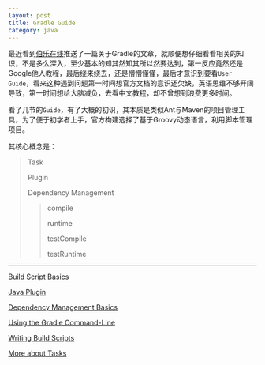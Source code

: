```yaml
---
layout: post
title: Gradle Guide
category: java
---
```

最近看到[伯乐在线](http://blog.jobbole.com/)推送了一篇关于Gradle的文章，就顺便想仔细看看相关的知识，不是多么深入，至少基本的知其然知其所以然要达到，第一反应竟然还是Google他人教程，最后绕来绕去，还是懵懵懂懂，最后才意识到要看`User Guide`，看来这种遇到问题第一时间想官方文档的意识还欠缺，英语思维不够开阔导致，第一时间想给大脑减负，去看中文教程，却不曾想到浪费更多时间。

看了几节的`Guide`，有了大概的初识，其本质是类似Ant与Maven的项目管理工具，为了便于初学者上手，官方构建选择了基于Groovy动态语言，利用脚本管理项目。

其核心概念是：

> Task
> 
> Plugin
> 
> Dependency Management
> 
> > compile
> > 
> > runtime
> > 
> > testCompile
> > 
> > testRuntime






---

[Build Script Basics](https://gradle.org/docs/current/userguide/tutorial_using_tasks.html)

[Java Plugin](https://gradle.org/docs/current/userguide/tutorial_java_projects.html)

[Dependency Management Basics](https://gradle.org/docs/current/userguide/artifact_dependencies_tutorial.html)

[Using the Gradle Command-Line](https://gradle.org/docs/current/userguide/tutorial_gradle_command_line.html)

[Writing Build Scripts](https://gradle.org/docs/current/userguide/writing_build_scripts.html)

[More about Tasks](https://gradle.org/docs/current/userguide/more_about_tasks.html)


